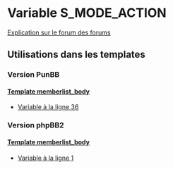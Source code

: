# Variable S_MODE_ACTION
[Explication sur le forum des forums](http://forum.forumactif.com/t294113-listing-des-variables#S_MODE_ACTION)
## Utilisations dans les templates
### Version PunBB
#### [Template memberlist_body](punbb/memberlist_body.md)
* [Variable à la ligne 36](../punbb/memberlist_body.tpl#L36)
### Version phpBB2
#### [Template memberlist_body](subsilver/memberlist_body.md)
* [Variable à la ligne 1](../subsilver/memberlist_body.tpl#L1)